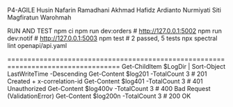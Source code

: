 P 4 - A G I L E 
Husin Nafarin Ramadhani
Akhmad Hafidz Ardianto
Nurmiyati
Siti Magfiratun Warohmah

RUN AND TEST
npm ci
npm run dev:orders # http://127.0.0.1:5002
npm run dev:notif  # http://127.0.0.1:5003
npm test           # 2 passed, 5 tests
npx spectral lint openapi/api.yaml

==================================================================================
Get-ChildItem $LogDir | Sort-Object LastWriteTime -Descending
Get-Content $log201 -TotalCount 3 # 201 Created + x-correlation-id
Get-Content $log401 -TotalCount 3 # 401 Unauthorized
Get-Content $log400v -TotalCount 3 # 400 Bad Request (ValidationError)
Get-Content $log200n -TotalCount 3 # 200 OK
 
 
